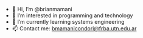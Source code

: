 - 👋 Hi, I’m @brianmamani
- 👀 I’m interested in programming and technology
- 🌱 I’m currently learning systems engineering
- 📫 Contact me: bmamanicondori@frba.utn.edu.ar

<!---
brianmamani/brianmamani is a ✨ special ✨ repository because its `README.md` (this file) appears on your GitHub profile.
You can click the Preview link to take a look at your changes.
--->
